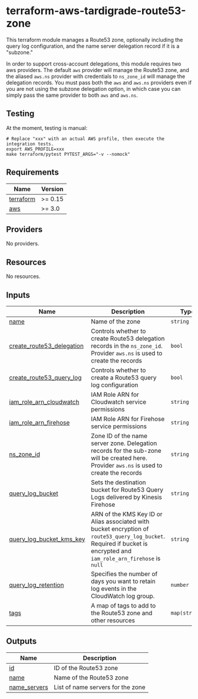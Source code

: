 # terraform-aws-tardigrade-route53-zone

This terraform module manages a Route53 zone, optionally including the query
log configuration, and the name server delegation record if it is a "subzone."

In order to support cross-account delegations, this module requires two aws
providers. The default `aws` provider will manage the Route53 zone, and the
aliased `aws.ns` provider with credentials to `ns_zone_id` will manage the
delegation records. You must pass both the `aws` and `aws.ns` providers even
if you are not using the subzone delegation option, in which case you can
simply pass the same provider to both `aws` and `aws.ns`.

## Testing

At the moment, testing is manual:

```
# Replace "xxx" with an actual AWS profile, then execute the integration tests.
export AWS_PROFILE=xxx 
make terraform/pytest PYTEST_ARGS="-v --nomock"
```

<!-- BEGIN TFDOCS -->
## Requirements

| Name | Version |
|------|---------|
| <a name="requirement_terraform"></a> [terraform](#requirement\_terraform) | >= 0.15 |
| <a name="requirement_aws"></a> [aws](#requirement\_aws) | >= 3.0 |

## Providers

No providers.

## Resources

No resources.

## Inputs

| Name | Description | Type | Default | Required |
|------|-------------|------|---------|:--------:|
| <a name="input_name"></a> [name](#input\_name) | Name of the zone | `string` | n/a | yes |
| <a name="input_create_route53_delegation"></a> [create\_route53\_delegation](#input\_create\_route53\_delegation) | Controls whether to create Route53 delegation records in the `ns_zone_id`. Provider `aws.ns` is used to create the records | `bool` | `false` | no |
| <a name="input_create_route53_query_log"></a> [create\_route53\_query\_log](#input\_create\_route53\_query\_log) | Controls whether to create a Route53 query log configuration | `bool` | `false` | no |
| <a name="input_iam_role_arn_cloudwatch"></a> [iam\_role\_arn\_cloudwatch](#input\_iam\_role\_arn\_cloudwatch) | IAM Role ARN for Cloudwatch service permissions | `string` | `null` | no |
| <a name="input_iam_role_arn_firehose"></a> [iam\_role\_arn\_firehose](#input\_iam\_role\_arn\_firehose) | IAM Role ARN for Firehose service permissions | `string` | `null` | no |
| <a name="input_ns_zone_id"></a> [ns\_zone\_id](#input\_ns\_zone\_id) | Zone ID of the name server zone. Delegation records for the sub-zone will be created here. Provider `aws.ns` is used to create the records | `string` | `null` | no |
| <a name="input_query_log_bucket"></a> [query\_log\_bucket](#input\_query\_log\_bucket) | Sets the destination bucket for Route53 Query Logs delivered by Kinesis Firehose | `string` | `null` | no |
| <a name="input_query_log_bucket_kms_key"></a> [query\_log\_bucket\_kms\_key](#input\_query\_log\_bucket\_kms\_key) | ARN of the KMS Key ID or Alias associated with bucket encryption of `route53_query_log_bucket`. Required if bucket is encrypted and `iam_role_arn_firehose` is `null` | `string` | `null` | no |
| <a name="input_query_log_retention"></a> [query\_log\_retention](#input\_query\_log\_retention) | Specifies the number of days you want to retain log events in the CloudWatch log group. | `number` | `7` | no |
| <a name="input_tags"></a> [tags](#input\_tags) | A map of tags to add to the Route53 zone and other resources | `map(string)` | `{}` | no |

## Outputs

| Name | Description |
|------|-------------|
| <a name="output_id"></a> [id](#output\_id) | ID of the Route53 zone |
| <a name="output_name"></a> [name](#output\_name) | Name of the Route53 zone |
| <a name="output_name_servers"></a> [name\_servers](#output\_name\_servers) | List of name servers for the zone |

<!-- END TFDOCS -->
